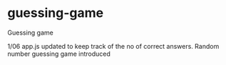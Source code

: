 # guessing-game
Guessing game

1/06 app.js updated to keep track of the no of correct answers. Random number guessing game introduced
